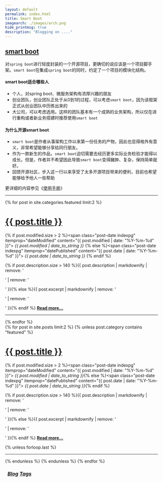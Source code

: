 ```yaml
---
layout: default
permalink: index.html
title: Smart Boot
imagearch: ./images/arch.png
hide_printmsg: true
description: "Blogging on ...."
---
```


## [smart boot](http://git.oschina.net/smartboot/smart-boot)

对`spring boot`进行轻度封装的一个开源项目，更确切的说应该是一个项目脚手架。`smart boot`在集成`spring boot`的同时，约定了一个项目的模块化结构。

#### smart boot适合哪些人
* 个人，对spring boot、微服务架构有浓厚兴趣的朋友
* 创业团队，创业团队正处于从0到1的过程，可以考虑`smart boot`，因为该框架正式从创业团队中历练出来的
* 大公司，可以考虑选用。这样的团队基本有一个成熟的业务架构，所以仅在进行重构或者新业务搭建时推荐使用`smart boot`

#### 为什么开源smart boot
- `smart boot`是作者从事架构工作以来第一份任务的产物，因此也显得格外有意义，非常希望能够分享给同行朋友。
- 作为一款新生的作品，`smart boot`迫切需要去经历更多实际业务检验才能得以成长。但是，作者并不希望因此导致`smart boot`变得臃肿、复杂，保持简单就好。
- 回馈开源社区，步入这一行以来享受了太多开源项目带来的便利，目前也希望能够给予他人一些帮助

更详细的内容参见《[使用手册]({{site.url}}/reference/)》

---

<div class="posts">
  {% for post in site.categories.featured limit:2 %}
  <div class="post">
    <h1 class="post-title">
      <a href="{{ site.url }}{{ post.url }}">
        {{ post.title }}
      </a>
    </h1>

  {% if post.modified.size > 2 %}<span class="post-date indexpg" itemprop="dateModified" content="{{ post.modified | date: "%Y-%m-%d" }}"><i class="fa fa-edit" title="Last updated"> {{ post.modified | date_to_string }}</i> <a href="{{ site.url }}/featured" title="Featured posts"><i class="fa fa-paperclip" title="Featured" class="social-icons"></i></a></span>{% else %}<span class="post-date indexpg" itemprop="datePublished" content="{{ post.date | date: "%Y-%m-%d" }}"><i class="fa fa-calendar" title="Date published"> {{ post.date | date_to_string }}</i> <a href="{{ site.url }}/featured" title="Featured posts"><i class="fa fa-paperclip" title="Featured" class="social-icons"></i></a></span>{% endif %}

 {% if post.description.size > 140 %}{{ post.description | markdownify | remove: '<p>' | remove: '</p>' }}{% else %}{{ post.excerpt | markdownify | remove: '<p>' | remove: '</p>' }}{% endif %} <a href="{{ site.url }}{{ post.url }}" title="Read more"><strong>Read more...</strong></a>
  </div>
  <hr class="transp">
  {% endfor %}
</div>

<div class="posts">
  {% for post in site.posts limit:2 %}
  {% unless post.category contains "featured" %}
  <div class="post">
    <h1 class="post-title">
      <a href="{{ site.url }}{{ post.url }}">
        {{ post.title }}
      </a>
    </h1>

  {% if post.modified.size > 2 %}<span class="post-date indexpg" itemprop="dateModified" content="{{ post.modified | date: "%Y-%m-%d" }}"><i class="fa fa-edit" title="Last updated"> {{ post.modified | date_to_string }}</i></span>{% else %}<span class="post-date indexpg" itemprop="datePublished" content="{{ post.date | date: "%Y-%m-%d" }}"><i class="fa fa-calendar" title="Date published"> {{ post.date | date_to_string }}</i></span>{% endif %}

 {% if post.description.size > 140 %}{{ post.description | markdownify | remove: '<p>' | remove: '</p>' }}{% else %}{{ post.excerpt | markdownify | remove: '<p>' | remove: '</p>' }}{% endif %} <a href="{{ site.url }}{{ post.url }}" title="Read more"><strong>Read more...</strong></a>
  </div>
  {% unless forloop.last %}<hr class="transp">{% endunless %}
  {% endunless %}
  {% endfor %}
</div>
<h3 class="post-title">
<div class="pagination" style="margin: 0.5rem;">
    <a class="pagination-item older" href="{{ site.url }}/blog"><i class="fa fa-edit"> Blog</i></a>
    <a class="pagination-item newer" href="{{ site.url }}/tags"><i class="fa fa-tags"> Tags</i></a>
</div>
</h3>
